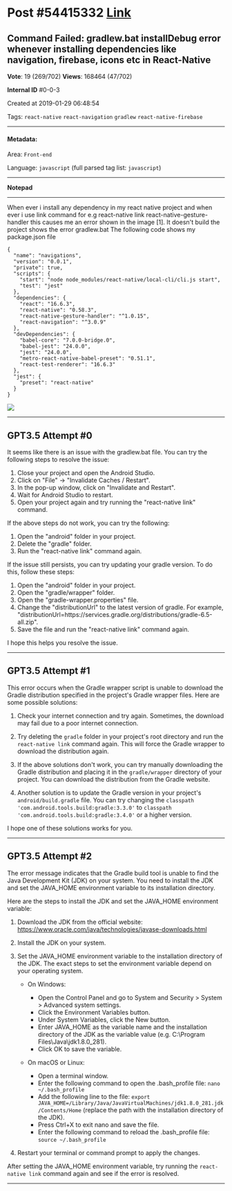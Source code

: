 
# Post \#54415332 [Link](https://stackoverflow.com/questions/54415332/)

## Command Failed: gradlew.bat installDebug error whenever installing dependencies like navigation, firebase, icons etc in React-Native

**Vote**: 19 (269/702) **Views**: 168464 (47/702) 

**Internal ID** \#0-0-3

Created at 2019-01-29 06:48:54

Tags: `react-native` `react-navigation` `gradlew` `react-native-firebase`

----------

#### Metadata:

Area: `Front-end`

Language: `javascript` (full parsed tag list: `javascript`)

----------

**Notepad**


----------

When ever i install any dependency in my react native project and when ever i use link command for e.g react-native link react-native-gesture-handler this causes me an error shown in the image [1].
It doesn't build the project shows the error gradlew.bat
The following code shows my package.json file
```
{
  "name": "navigations",
  "version": "0.0.1",
  "private": true,
  "scripts": {
    "start": "node node_modules/react-native/local-cli/cli.js start",
    "test": "jest"
  },
  "dependencies": {
    "react": "16.6.3",
    "react-native": "0.58.3",
    "react-native-gesture-handler": "^1.0.15",
    "react-navigation": "^3.0.9"
  },
  "devDependencies": {
    "babel-core": "7.0.0-bridge.0",
    "babel-jest": "24.0.0",
    "jest": "24.0.0",
    "metro-react-native-babel-preset": "0.51.1",
    "react-test-renderer": "16.6.3"
  },
  "jest": {
    "preset": "react-native"
  }
}
```

![](https://i.stack.imgur.com/hmxzX.png)


----------
        
## GPT3.5 Attempt \#0

It seems like there is an issue with the gradlew.bat file. You can try the following steps to resolve the issue:

1. Close your project and open the Android Studio.
2. Click on "File" -> "Invalidate Caches / Restart".
3. In the pop-up window, click on "Invalidate and Restart".
4. Wait for Android Studio to restart.
5. Open your project again and try running the "react-native link" command.

If the above steps do not work, you can try the following:

1. Open the "android" folder in your project.
2. Delete the "gradle" folder.
3. Run the "react-native link" command again.

If the issue still persists, you can try updating your gradle version. To do this, follow these steps:

1. Open the "android" folder in your project.
2. Open the "gradle/wrapper" folder.
3. Open the "gradle-wrapper.properties" file.
4. Change the "distributionUrl" to the latest version of gradle. For example, "distributionUrl=https\://services.gradle.org/distributions/gradle-6.5-all.zip".
5. Save the file and run the "react-native link" command again.

I hope this helps you resolve the issue.

--------

## GPT3.5 Attempt \#1

This error occurs when the Gradle wrapper script is unable to download the Gradle distribution specified in the project's Gradle wrapper files. Here are some possible solutions:

1. Check your internet connection and try again. Sometimes, the download may fail due to a poor internet connection.

2. Try deleting the `gradle` folder in your project's root directory and run the `react-native link` command again. This will force the Gradle wrapper to download the distribution again.

3. If the above solutions don't work, you can try manually downloading the Gradle distribution and placing it in the `gradle/wrapper` directory of your project. You can download the distribution from the Gradle website.

4. Another solution is to update the Gradle version in your project's `android/build.gradle` file. You can try changing the `classpath 'com.android.tools.build:gradle:3.3.0'` to `classpath 'com.android.tools.build:gradle:3.4.0'` or a higher version.

I hope one of these solutions works for you.

--------

## GPT3.5 Attempt \#2

The error message indicates that the Gradle build tool is unable to find the Java Development Kit (JDK) on your system. You need to install the JDK and set the JAVA_HOME environment variable to its installation directory.

Here are the steps to install the JDK and set the JAVA_HOME environment variable:

1. Download the JDK from the official website: https://www.oracle.com/java/technologies/javase-downloads.html

2. Install the JDK on your system.

3. Set the JAVA_HOME environment variable to the installation directory of the JDK. The exact steps to set the environment variable depend on your operating system.

   - On Windows: 
     - Open the Control Panel and go to System and Security > System > Advanced system settings.
     - Click the Environment Variables button.
     - Under System Variables, click the New button.
     - Enter JAVA_HOME as the variable name and the installation directory of the JDK as the variable value (e.g. C:\Program Files\Java\jdk1.8.0_281).
     - Click OK to save the variable.

   - On macOS or Linux:
     - Open a terminal window.
     - Enter the following command to open the .bash_profile file: `nano ~/.bash_profile`
     - Add the following line to the file: `export JAVA_HOME=/Library/Java/JavaVirtualMachines/jdk1.8.0_281.jdk/Contents/Home` (replace the path with the installation directory of the JDK).
     - Press Ctrl+X to exit nano and save the file.
     - Enter the following command to reload the .bash_profile file: `source ~/.bash_profile`

4. Restart your terminal or command prompt to apply the changes.

After setting the JAVA_HOME environment variable, try running the `react-native link` command again and see if the error is resolved.

--------
